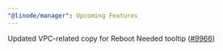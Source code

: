 ```yaml
---
"@linode/manager": Upcoming Features
---
```


Updated VPC-related copy for Reboot Needed tooltip ([#9966](https://github.com/linode/manager/pull/9966))
